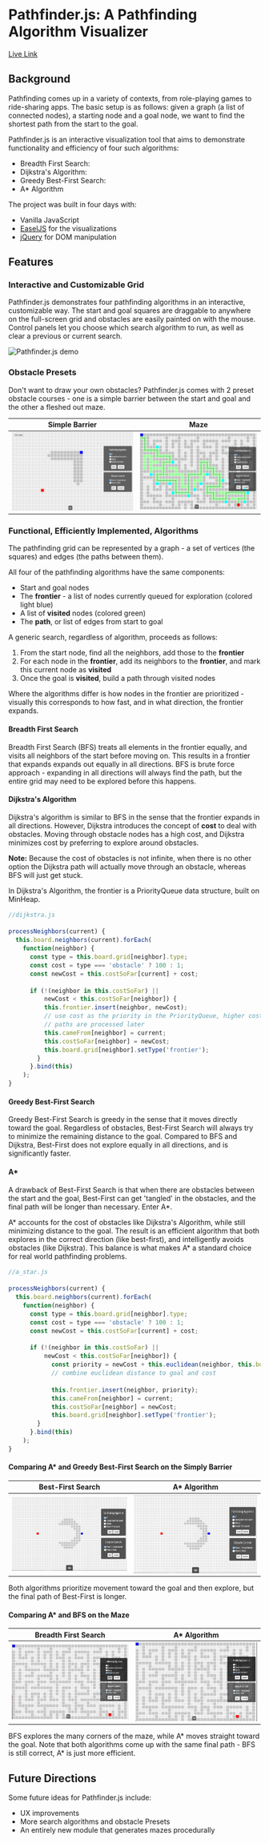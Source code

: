 # Pathfinder.js: A Pathfinding Algorithm Visualizer

[Live Link](https://ndshal.github.io/pathfinder.js)

## Background
Pathfinding comes up in a variety of contexts, from role-playing games to ride-sharing apps.
The basic setup is as follows: given a graph (a list of connected nodes), a
starting node and a goal node, we want to find the shortest path from the start
to the goal.

Pathfinder.js is an interactive visualization tool that aims to demonstrate
functionality and efficiency of four such algorithms:
  * Breadth First Search:
  * Dijkstra's Algorithm:
  * Greedy Best-First Search:
  * A\* Algorithm

The project was built in four days with:
  * Vanilla JavaScript
  * [EaselJS][easel] for the visualizations
  * [jQuery][jquery] for DOM manipulation

[easel]: http://www.createjs.com/easeljs
[jquery]: https://jquery.com/

## Features

### Interactive and Customizable Grid
Pathfinder.js demonstrates four pathfinding algorithms in an interactive,
customizable way. The start and goal squares are draggable to anywhere on
the full-screen grid and obstacles are easily painted on with the mouse.
Control panels let you choose which search algorithm to run, as well as clear
a previous or current search.

![Pathfinder.js demo](assets/pathfinder_demo.gif)

### Obstacle Presets
Don't want to draw your own obstacles? Pathfinder.js comes with 2 preset
obstacle courses - one is a simple barrier between the start and goal
and the other a fleshed out maze.

Simple Barrier             |  Maze
:-------------------------:|:-------------------------:
![Barrier Preset](assets/barrier.png)  |  ![Maze Preset](assets/maze.png)

### Functional, Efficiently Implemented, Algorithms
The pathfinding grid can be represented by a graph - a set of vertices (the squares)
and edges (the paths between them).

All four of the pathfinding algorithms have the same components:
  * Start and goal nodes
  * The **frontier** - a list of nodes currently queued for exploration (colored light blue)
  * A list of **visited** nodes (colored green)
  * The **path**, or list of edges from start to goal

A generic search, regardless of algorithm, proceeds as follows:
  1. From the start node, find all the neighbors, add those to the **frontier**
  2. For each node in the **frontier**, add its neighbors to the **frontier**, and mark this
    current node as **visited**
  3. Once the goal is **visited**, build a path through visited nodes

Where the algorithms differ is how nodes in the frontier are prioritized - visually
this corresponds to how fast, and in what direction, the frontier expands.

#### Breadth First Search
Breadth First Search (BFS) treats all elements in the frontier equally,
and visits all neighbors of the start before moving on. This results in a frontier that
expands expands out equally in all directions. BFS is brute force approach - expanding in all
directions will always find the path, but the entire grid may need to be explored before this happens.

#### Dijkstra's Algorithm
Dijkstra's algorithm is similar to BFS in the sense that the frontier expands in all directions.
However, Dijkstra introduces the concept of **cost** to deal with obstacles. Moving through obstacle
nodes has a high cost, and Dijkstra minimizes cost by preferring to explore around obstacles.

**Note:** Because the cost of obstacles is not infinite, when there is no other option the Dijkstra path
will actually move through an obstacle, whereas BFS will just get stuck.

In Dijkstra's Algorithm, the frontier is a PriorityQueue data structure, built on MinHeap.
```js
//dijkstra.js

processNeighbors(current) {
  this.board.neighbors(current).forEach(
    function(neighbor) {
      const type = this.board.grid[neighbor].type;
      const cost = type === 'obstacle' ? 100 : 1;
      const newCost = this.costSoFar[current] + cost;

      if (!(neighbor in this.costSoFar) ||
          newCost < this.costSoFar[neighbor]) {
          this.frontier.insert(neighbor, newCost);
          // use cost as the priority in the PriorityQueue, higher cost
          // paths are processed later
          this.cameFrom[neighbor] = current;
          this.costSoFar[neighbor] = newCost;
          this.board.grid[neighbor].setType('frontier');
        }
      }.bind(this)
    );
}
```

#### Greedy Best-First Search
Greedy Best-First Search is greedy in the sense that it moves directly toward the goal.
Regardless of obstacles, Best-First Search will always try to minimize the remaining distance to the goal.
Compared to BFS and Dijkstra, Best-First does not explore equally in all directions, and is significantly faster.

#### A\*
A drawback of Best-First Search is that when there are obstacles between the start and the goal, Best-First
can get 'tangled' in the obstacles, and the final path will be longer than necessary. Enter A\*.

A\* accounts for the cost of obstacles like Dijkstra's Algorithm, while still minimizing distance to the goal. The result is an efficient algorithm that both explores in the correct direction (like best-first), and intelligently avoids obstacles (like Dijkstra). This balance is what makes A\* a standard choice for
real world pathfinding problems.

```js
//a_star.js

processNeighbors(current) {
  this.board.neighbors(current).forEach(
    function(neighbor) {
      const type = this.board.grid[neighbor].type;
      const cost = type === 'obstacle' ? 100 : 1;
      const newCost = this.costSoFar[current] + cost;

      if (!(neighbor in this.costSoFar) ||
          newCost < this.costSoFar[neighbor]) {
            const priority = newCost + this.euclidean(neighbor, this.board.goal);
            // combine euclidean distance to goal and cost

            this.frontier.insert(neighbor, priority);
            this.cameFrom[neighbor] = current;
            this.costSoFar[neighbor] = newCost;
            this.board.grid[neighbor].setType('frontier');
        }
      }.bind(this)
    );
}
```

#### Comparing A\* and Greedy Best-First Search on the Simply Barrier
Best-First Search            |  A\* Algorithm
:-------------------------:|:-------------------------:
![Best-First on the barrier](assets/best_first_barrier_2.gif) | ![A\* on the barrier](assets/a_star_barrier_2.gif)

Both algorithms prioritize movement toward the goal and then explore, but the final path of Best-First is longer.

#### Comparing A\* and BFS on the Maze
Breadth First Search           |  A\* Algorithm
:-------------------------:|:-------------------------:
![BFS on the maze](assets/bfs_maze.gif) | ![A\* on the barrier](assets/a_star_maze.gif)

BFS explores the many corners of the maze, while A\* moves straight toward the goal. Note that both
algorithms come up with the same final path - BFS is still correct, A\* is just more efficient.

## Future Directions
Some future ideas for Pathfinder.js include:
 * UX improvements
 * More search algorithms and obstacle Presets
 * An entirely new module that generates mazes procedurally
